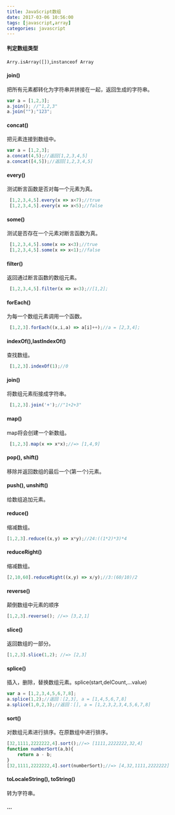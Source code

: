 ```yaml
---
title: JavaScript数组
date: 2017-03-06 10:56:00
tags: [javascript,array]
categories: javascript
---
```


#### 判定数组类型
`Arry.isArray([])`,`instanceof Array`

#### join()
把所有元素都转化为字符串并拼接在一起，返回生成的字符串。
```javascript
var a = [1,2,3];
a.join(); //"1,2,3"
a.join("");"123";
```

#### concat()
把元素连接到数组中。
```javascript
var a = [1,2,3];
a.concat(4,5);//返回[1,2,3,4,5]
a.concat([4,5]);//返回[1,2,3,4,5]
```
#### every()
测试断言函数是否对每一个元素为真。
```javascript
 [1,2,3,4,5].every(x => x<7);//true
 [1,2,3,4,5].every(x => x<5);//false
```
#### some()
测试是否存在一个元素对断言函数为真。
```javascript
 [1,2,3,4,5].some(x => x<3);//true
 [1,2,3,4,5].some(x => x<1);//false
```
#### filter()
返回通过断言函数的数组元素。
```javascript
 [1,2,3,4,5].filter(x => x<3);//[1,2];
```
#### forEach()
为每一个数组元素调用一个函数。
```javascript
 [1,2,3].forEach((x,i,a) => a[i]++);//a = [2,3,4];
```
#### indexOf(),lastIndexOf()
查找数组。
```javascript
 [1,2,3].indexOf(1);//0
```
#### join()
将数组元素衔接成字符串。
```javascript
 [1,2,3].join('+');//"1+2+3"
```
#### map()
map将会创建一个新数组。
```javascript
 [1,2,3].map(x => x*x);//=> [1,4,9]
```
#### pop(), shift()
移除并返回数组的最后一个(第一个)元素。
#### push(), unshift()
给数组追加元素。
#### reduce()
缩减数组。
```javascript
[1,2,3].reduce((x,y) => x*y);//24:((1*2)*3)*4
```
#### reduceRight()
缩减数组。
```javascript
[2,10,60].reduceRight((x,y) => x/y);//3:(60/10)/2
```
<!-- more -->

#### reverse()
颠倒数组中元素的顺序
```javascript
[1,2,3].reverse(); //=> [3,2,1]
```
#### slice()
返回数组的一部分。
```javascript
[1,2,3].slice(1,2); //=> [2,3]
```
#### splice()
插入，删除，替换数组元素。splice(start,delCount,...value)
```javascript
var a = [1,2,3,4,5,6,7,8];
a.splice(1,2);//返回：[2,3], a = [1,4,5,6,7,8]
a.splice(1,0,2,3);//返回：[], a = [1,2,3,2,3,4,5,6,7,8]

```
#### sort()
对数组元素进行排序。在原数组中进行排序。
```javascript
[32,1111,2222222,4].sort();//=> [1111,2222222,32,4]
function numberSort(a,b){
	return a - b;
}
[32,1111,2222222,4].sort(numberSort);//=> [4,32,1111,2222222]
```
#### toLocaleString(), toString()
转为字符串。
#### ...